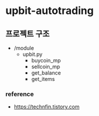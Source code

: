 # upbit-autotrading
## 프로젝트 구조
- /module 
  - upbit.py
    - buycoin_mp
    - sellcoin_mp
    - get_balance
    - get_items

### reference
- https://technfin.tistory.com